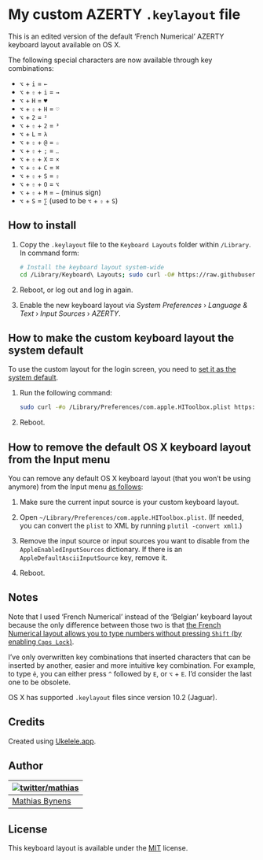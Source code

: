 # My custom AZERTY `.keylayout` file

This is an edited version of the default ‘French Numerical’ AZERTY keyboard layout available on OS X.

The following special characters are now available through key combinations:

* `⌥` + `i` = `←`
* `⌥` + `⇧` + `i` = `→`
* `⌥` + `H` = `♥`
* `⌥` + `⇧` + `H` = `♡`
* `⌥` + `2` = `²`
* `⌥` + `⇧` + `2` = `³`
* `⌥` + `L` = `λ`
* `⌥` + `⇧` + `@` = `☆`
* `⌥` + `⇧` + `;` = `‥`
* `⌥` + `⇧` + `X` = `×`
* `⌥` + `⇧` + `C` = `⌘`
* `⌥` + `⇧` + `S` = `⇧`
* `⌥` + `⇧` + `O` = `⌥`
* `⌥` + `⇧` + `M` = `−` (minus sign)
* `⌥` + `S` = `∑` (used to be `⌥` + `⇧` + `S`)

## How to install

1. Copy the `.keylayout` file to the `Keyboard Layouts` folder within `/Library`. In command form:

    ```bash
    # Install the keyboard layout system-wide
    cd /Library/Keyboard\ Layouts; sudo curl -O# https://raw.githubusercontent.com/mathiasbynens/custom.keylayout/master/azerty/azerty.keylayout
    ```

2. Reboot, or log out and log in again.

3. Enable the new keyboard layout via _System Preferences_ › _Language & Text_ › _Input Sources_ › _AZERTY_.

## How to make the custom keyboard layout the system default

To use the custom layout for the login screen, you need to [set it as the system default](http://apple.stackexchange.com/a/108836/4408).

1. Run the following command:

    ```bash
    sudo curl -#o /Library/Preferences/com.apple.HIToolbox.plist https://raw.githubusercontent.com/mathiasbynens/custom.keylayout/master/azerty/tmp.plist
    ```

2. Reboot.

## How to remove the default OS X keyboard layout from the Input menu

You can remove any default OS X keyboard layout (that you won’t be using anymore) from the Input menu [as follows](http://osxnotes.net/keylayout-files-and-ukelele.html#disabling-other-input-sources):

1. Make sure the current input source is your custom keyboard layout.

2. Open `~/Library/Preferences/com.apple.HIToolbox.plist`. (If needed, you can convert the `plist` to XML by running `plutil -convert xml1`.)

3. Remove the input source or input sources you want to disable from the `AppleEnabledInputSources` dictionary. If there is an `AppleDefaultAsciiInputSource` key, remove it.

4. Reboot.

## Notes

Note that I used ‘French Numerical’ instead of the ‘Belgian’ keyboard layout because the only difference between those two is that [the French Numerical layout allows you to type numbers without pressing `Shift` (by enabling `Caps Lock`)](http://superuser.com/q/138420/3218).

I’ve only overwritten key combinations that inserted characters that can be inserted by another, easier and more intuitive key combination. For example, to type `ê`, you can either press `^` followed by `E`, or `⌥` + `E`. I’d consider the last one to be obsolete.

OS X has supported `.keylayout` files since version 10.2 (Jaguar).

## Credits

Created using [Ukelele.app](http://scripts.sil.org/ukelele).

## Author

| [![twitter/mathias](https://gravatar.com/avatar/24e08a9ea84deb17ae121074d0f17125?s=70)](https://twitter.com/mathias "Follow @mathias on Twitter") |
|---|
| [Mathias Bynens](http://mathiasbynens.be/) |

## License

This keyboard layout is available under the [MIT](http://mths.be/mit) license.

